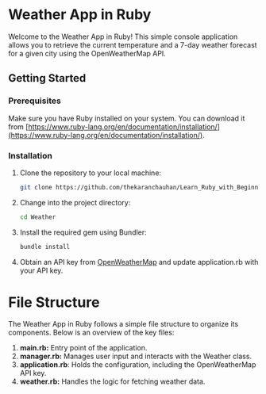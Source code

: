 # Weather App in Ruby

Welcome to the Weather App in Ruby! This simple console application allows you to retrieve the current temperature and a 7-day weather forecast for a given city using the OpenWeatherMap API.

## Getting Started

### Prerequisites

Make sure you have Ruby installed on your system. You can download it from [https://www.ruby-lang.org/en/documentation/installation/](https://www.ruby-lang.org/en/documentation/installation/).

### Installation

1. Clone the repository to your local machine:

   ```bash
   git clone https://github.com/thekaranchauhan/Learn_Ruby_with_Beginner_Projects.git

2. Change into the project directory:

   ```bash
   cd Weather

3. Install the required gem using Bundler:

   ```bash
   bundle install

4. Obtain an API key from [OpenWeatherMap](https://openweathermap.org/) and update application.rb with your API key.

# File Structure

The Weather App in Ruby follows a simple file structure to organize its components. Below is an overview of the key files:

1. **main.rb:** Entry point of the application.
2. **manager.rb:** Manages user input and interacts with the Weather class.
3. **application.rb**: Holds the configuration, including the OpenWeatherMap API key.
4. **weather.rb:** Handles the logic for fetching weather data.
